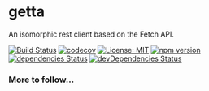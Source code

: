 # getta
An isomorphic rest client based on the Fetch API.

[![Build Status](https://travis-ci.org/dylanaubrey/getta.svg?branch=master)](https://travis-ci.org/dylanaubrey/getta)
[![codecov](https://codecov.io/gh/dylanaubrey/getta/branch/master/graph/badge.svg)](https://codecov.io/gh/dylanaubrey/getta)
[![License: MIT](https://img.shields.io/badge/License-MIT-yellow.svg)](https://opensource.org/licenses/MIT)
[![npm version](https://badge.fury.io/js/getta.svg)](https://badge.fury.io/js/getta)
[![dependencies Status](https://david-dm.org/dylanaubrey/getta/status.svg)](https://david-dm.org/dylanaubrey/getta)
[![devDependencies Status](https://david-dm.org/dylanaubrey/getta/dev-status.svg)](https://david-dm.org/dylanaubrey/getta?type=dev)

### More to follow...
